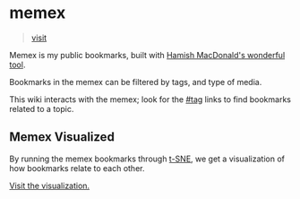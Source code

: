 # memex

> [visit](https://memex.changbai.li/)

Memex is my public bookmarks, built with [Hamish MacDonald's wonderful tool](https://github.com/kormyen/memex).

Bookmarks in the memex can be filtered by tags, and type of media.

This wiki interacts with the memex; look for the [\#tag](https://memex.changbai.li/#tag-philosophy) links to find bookmarks related to a topic.

## Memex Visualized

By running the memex bookmarks through [t-SNE](https://en.wikipedia.org/wiki/T-distributed_stochastic_neighbor_embedding), we get a visualization of how bookmarks relate to each other.

[Visit the visualization.](https://lcb931023.github.io/tsne-memex/)

